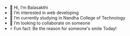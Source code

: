 - 👋 Hi, I’m Balasakthi
- 👀 I’m interested in web developing
- 🌱 I’m currently studying in Nandha College of Technology 
- 💞️ I’m looking to collaborate on someone
- ⚡ Fun fact: Be the reason for someone's smile Today!

<!---
Balasakthi-31/Balasakthi-31 is a ✨ special ✨ repository because its `README.md` (this file) appears on your GitHub profile.
You can click the Preview link to take a look at your changes.
--->
